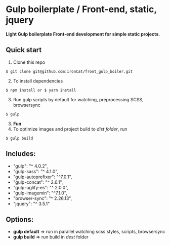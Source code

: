 # Gulp boilerplate / Front-end, static, jquery

**Light Gulp boilerplate Front-end development for simple static projects.**

## Quick start

1. Clone this repo
  ```shell
  $ git clone git@github.com:ironCat/front_gulp_boiler.git
  ```
2. To install dependencies
  ```shell
  $ npm install or $ yarn install
  ```
3. Run gulp scripts by default for watching, preprocessing SCSS, browsersync
  ```shell
  $ gulp
  ```
3. **Fun**
4. To optimize images and project build to _dist folder_, run
  ```shell
  $ gulp build
  ```

## Includes:
- "gulp": "^ 4.0.2",
- "gulp-sass": "^ 4.1.0",
- "gulp-autoprefixer": "^7.0.1",
- "gulp-concat": "^ 2.6.1",
- "gulp-uglify-es": "^ 2.0.0",
- "gulp-imagemin": "^7.1.0",
- "browser-sync": "^ 2.26.13",
- "jquery": "^ 3.5.1"

## Options:

- **gulp default** => run in parallel watching scss styles, scripts, browsersync
- **gulp build** => run build in _dest_ folder